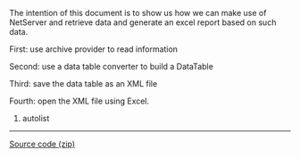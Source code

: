 <properties date="2016-05-10"
SortOrder="3"
/>

The intention of this document is to show us how we can make use of NetServer and retrieve data and generate an excel report based on such data.

First: use archive provider to read information

Second: use a data table converter to build a DataTable

Third: save the data table as an XML file

Fourth: open the XML file using Excel.

 

1. autolist

------------------------------------------------------------------------

[Source code (zip)](GraphicReportUsingExcel.zip)
